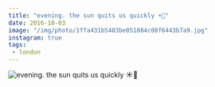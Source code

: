 ```yaml
---
title: "evening. the sun quits us quickly ☀️💨"
date: 2016-10-03
image: "/img/photo/1ffa431b5483be051084c08f6443b7a9.jpg"
instagram: true
tags:
 - london
---
```


![evening. the sun quits us quickly ☀️💨](/img/photo/1ffa431b5483be051084c08f6443b7a9.jpg)
